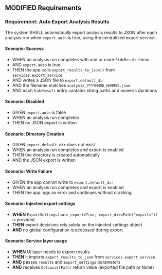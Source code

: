 ## MODIFIED Requirements

### Requirement: Auto Export Analysis Results
The system SHALL automatically export analysis results to JSON after each analysis run when `export.auto` is true, using the centralized export service.

#### Scenario: Success
- WHEN an analysis run completes with one or more `SideResult` items
- AND `export.auto` is true
- THEN the app calls `export_results_to_json()` from `services.export_service`
- AND writes a JSON file to `export.default_dir`
- AND the filename matches `analysis_YYYYMMDD_HHMMSS.json`
- AND each `SideResult` entry contains string paths and numeric durations

#### Scenario: Disabled
- GIVEN `export.auto` is false
- WHEN an analysis run completes
- THEN no JSON export is written

#### Scenario: Directory Creation
- GIVEN `export.default_dir` does not exist
- WHEN an analysis run completes and export is enabled
- THEN the directory is created automatically
- AND the JSON export is written

#### Scenario: Write Failure
- GIVEN the app cannot write to `export.default_dir`
- WHEN an analysis run completes and export is enabled
- THEN the app logs an error and continues without crashing

#### Scenario: Injected export settings
- **WHEN** `ExportSettings(auto_export=True, export_dir=Path("exports"))` is provided
- **THEN** export decisions rely solely on the injected settings object
- **AND** no global configuration is accessed during export

#### Scenario: Service layer usage
- **WHEN** UI layer needs to export results
- **THEN** it imports `export_results_to_json` from `services.export_service`
- **AND** passes `results` and `export_settings` parameters
- **AND** receives `Optional[Path]` return value (exported file path or None)

